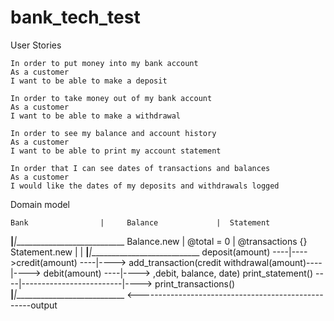 # bank_tech_test

User Stories

```
In order to put money into my bank account
As a customer
I want to be able to make a deposit
```

```
In order to take money out of my bank account
As a customer
I want to be able to make a withdrawal
```

```
In order to see my balance and account history
As a customer
I want to be able to print my account statement
```

```
In order that I can see dates of transactions and balances
As a customer
I would like the dates of my deposits and withdrawals logged
```



Domain model

    Bank                |     Balance             |  Statement
________________________|_________________________|____________________________
  Balance.new           |    @total = 0           |    @transactions {}
  Statement.new         |                         |
________________________|_________________________|____________________________
  deposit(amount)   ----|---->credit(amount)  ----|----> add_transaction(credit
  withdrawal(amount)----|----> debit(amount)  ----|----> ,debit, balance, date)
  print_statement() ----|-------------------------|----> print_transactions()
________________________|_________________________|____________________________
        <---------------------------------------------------output
